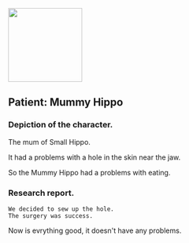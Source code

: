 <img src="https://itekus009.github.io/WAClinic/images/WAClinic.png" width="150">

## Patient: Mummy Hippo

### Depiction of the character.

The mum of Small Hippo. 

It had a problems with a hole in the skin near the jaw.

So the Mummy Hippo had a problems with eating.

### Research report.

```
We decided to sew up the hole.
The surgery was success.

```

Now is evrything good, it doesn't have any problems.
